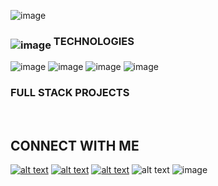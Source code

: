 ![image](https://user-images.githubusercontent.com/84743905/174509202-a070c147-bb41-4174-aa01-510c6c7f4903.png)


<h3><img src="https://user-images.githubusercontent.com/84743905/174509202-a070c147-bb41-4174-aa01-510c6c7f4903.png" alt="image" align="middle"> TECHNOLOGIES</h3>

![image](https://user-images.githubusercontent.com/84743905/174512894-dd0c3ad2-f795-4c64-b8d0-edaecd00af07.png)
![image](https://user-images.githubusercontent.com/84743905/174512924-282de661-eca1-4945-8f38-37e0bcf6477c.png)
![image](https://user-images.githubusercontent.com/84743905/174512948-4a0a8ab3-ca87-43c3-8bcb-03104c0259a0.png)
![image](https://user-images.githubusercontent.com/84743905/174512999-aaa67643-9ed6-4cad-b8c0-0b5d15a7b8a6.png)



<h3>FULL STACK PROJECTS</h3>
<br>
<img src="https://camo.githubusercontent.com/0132c975e4782fd2d45a280683ef696f5a81e09a2475eefadbdcbb456fed2c63/68747470733a2f2f696d672e736869656c64732e696f2f62616467652f2d2546302539462541372541432532304d79253230576562736974652d303030" alt="" data-canonical-src="https://img.shields.io/badge/-%F0%9F%A7%AC%20My%20Website-000" style="max-width: 100%;">

<h2>CONNECT WITH ME</h2>

<!-- Please don't remove this: Grab your social icons from https://github.com/carlsednaoui/gitsocial -->

<!-- display the social media buttons in your README -->

[![alt text][6.1]][6]
[![alt text][1.1]][1]
[![alt text][2.1]][2]
![alt text][3.1]
![image](https://user-images.githubusercontent.com/84743905/174513198-4ec81118-8456-4336-85dd-3ea7f56a0a70.png)


[6.1]: http://i.imgur.com/0o48UoR.png (github icon with padding)
[1.1]: http://i.imgur.com/tXSoThF.png (twitter icon with padding)
[2.1]: http://i.imgur.com/P3YfQoD.png (facebook icon with padding)
[3.1]: https://i.imgur.com/SWgh5D6.png

[6]: http://www.github.com/shabiasaeed
[1]: http://www.twitter.com/ShabiaSaeed
[2]: http://www.facebook.com/shabia.saeed





<!-- ![Instagram](https://img.shields.io/badge/Instagram-12100E.svg?style=for-the-badge&logo=Instagram&logoColor=white) -->
